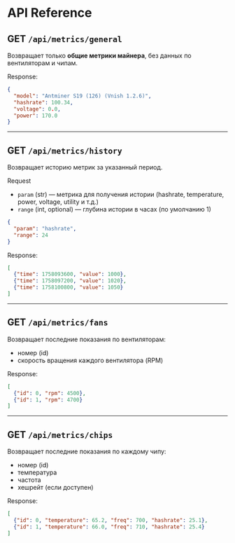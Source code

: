 # API Reference

## GET `/api/metrics/general`
Возвращает только **общие метрики майнера**, без данных по вентиляторам и чипам.  

Response:  
```json
{
  "model": "Antminer S19 (126) (Vnish 1.2.6)",
  "hashrate": 100.34,
  "voltage": 0.0,
  "power": 170.0
}
```

---

## GET `/api/metrics/history`
Возвращает историю метрик за указанный период.  

Request
- `param` (str) — метрика для получения истории (hashrate, temperature, power, voltage, utility и т.д.)  
- `range` (int, optional) — глубина истории в часах (по умолчанию 1)

```json
{
  "param": "hashrate",
  "range": 24
}
```

Response:  
```json
[
  {"time": 1758093600, "value": 1000},
  {"time": 1758097200, "value": 1020},
  {"time": 1758100800, "value": 1050}
]
``` 

---

## GET `/api/metrics/fans`
Возвращает последние показания по вентиляторам:
- номер (id)
- скорость вращения каждого вентилятора (RPM)  

Response:  
```json
[
  {"id": 0, "rpm": 4500},
  {"id": 1, "rpm": 4700}
]
``` 

---

## GET `/api/metrics/chips`
Возвращает последние показания по каждому чипу:  
- номер (id)
- температура  
- частота
- хешрейт (если доступен)  

Response:  
```json
[
  {"id": 0, "temperature": 65.2, "freq": 700, "hashrate": 25.1},
  {"id": 1, "temperature": 66.0, "freq": 710, "hashrate": 25.4}
]
```
